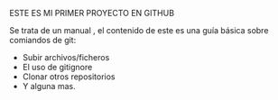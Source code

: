  ESTE ES MI PRIMER PROYECTO EN GITHUB 
 
Se trata de un manual , el contenido de este es una guía 
básica sobre comiandos de git:
* Subir archivos/ficheros
* El uso de gitignore
* Clonar otros repositorios
* Y alguna mas.
